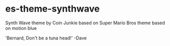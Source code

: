 # es-theme-synthwave
Synth Wave theme by Coin Junkie based on Super Mario Bros theme based on motion blue

'Bernard, Don't be a tuna head!' -Dave
